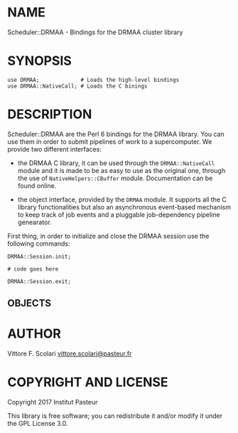 NAME
====

Scheduler::DRMAA - Bindings for the DRMAA cluster library

SYNOPSIS
========

    use DRMAA;             # Loads the high-level bindings
    use DRMAA::NativeCall; # Loads the C binings

DESCRIPTION
===========

Scheduler::DRMAA are the Perl 6 bindings for the DRMAA library. You can use them in order to submit pipelines of work to a supercomputer. We provide two different interfaces:

  * the DRMAA C library, it can be used through the `DRMAA::NativeCall` module and it is made to be as easy to use as the original one, through the use of `NativeHelpers::CBuffer` module. Documentation can be found online.

  * the object interface, provided by the `DRMAA` module. It supports all the C library functionalities but also an asynchronous event-based mechanism to keep track of job events and a pluggable job-dependency pipeline genearator.

First thing, in order to initialize and close the DRMAA session use the following commands:

    DRMAA::Session.init;

    # code goes here

    DRMAA::Session.exit;

OBJECTS
-------

AUTHOR
======

Vittore F. Scolari <vittore.scolari@pasteur.fr>

COPYRIGHT AND LICENSE
=====================

Copyright 2017 Institut Pasteur

This library is free software; you can redistribute it and/or modify it under the GPL License 3.0.
